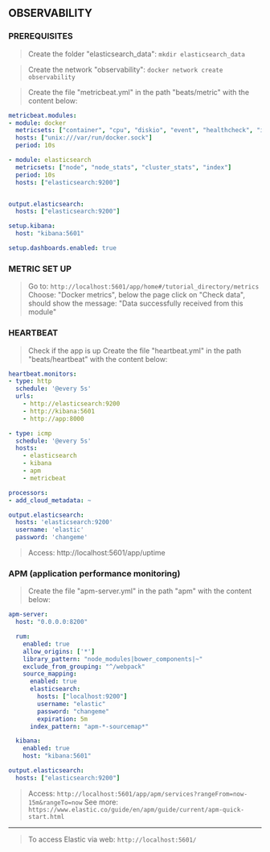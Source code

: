 ## OBSERVABILITY

### PREREQUISITES
> Create the folder "elasticsearch_data": ```mkdir elasticsearch_data```

> Create the network "observability": ```docker network create observability```

> Create the file "metricbeat.yml" in the path "beats/metric" with the content below:
~~~yml
metricbeat.modules:
- module: docker
  metricsets: ["container", "cpu", "diskio", "event", "healthcheck", "image", "info", "memory", "network"]
  hosts: ["unix:///var/run/docker.sock"]
  period: 10s

- module: elasticsearch
  metricsets: ["node", "node_stats", "cluster_stats", "index"]
  period: 10s
  hosts: ["elasticsearch:9200"]  


output.elasticsearch:
  hosts: ["elasticsearch:9200"]

setup.kibana:
  host: "kibana:5601"

setup.dashboards.enabled: true
~~~

### METRIC SET UP
> Go to: ```http://localhost:5601/app/home#/tutorial_directory/metrics```
> Choose: "Docker metrics", below the page click on "Check data", should show the message: "Data successfully received from this module"

### HEARTBEAT 
> Check if the app is up
> Create the file "heartbeat.yml" in the path "beats/heartbeat" with the content below:
~~~yml
heartbeat.monitors:
- type: http
  schedule: '@every 5s'
  urls:
    - http://elasticsearch:9200
    - http://kibana:5601
    - http://app:8000

- type: icmp
  schedule: '@every 5s'
  hosts:
    - elasticsearch
    - kibana
    - apm
    - metricbeat

processors:
- add_cloud_metadata: ~

output.elasticsearch:
  hosts: 'elasticsearch:9200'
  username: 'elastic'
  password: 'changeme'
~~~
> Access: http://localhost:5601/app/uptime

### APM (application performance monitoring)
> Create the file "apm-server.yml" in the path "apm" with the content below:
~~~yml
apm-server:
  host: "0.0.0.0:8200"

  rum:
    enabled: true
    allow_origins: ['*']
    library_pattern: "node_modules|bower_components|~"
    exclude_from_grouping: "^/webpack"
    source_mapping:
      enabled: true
      elasticsearch:
        hosts: ["localhost:9200"]
        username: "elastic"
        password: "changeme"
        expiration: 5m
      index_pattern: "apm-*-sourcemap*"

  kibana:
    enabled: true
    host: "kibana:5601"

output.elasticsearch:
  hosts: ["elasticsearch:9200"]
~~~
> Access: ```http://localhost:5601/app/apm/services?rangeFrom=now-15m&rangeTo=now```
> See more: ```https://www.elastic.co/guide/en/apm/guide/current/apm-quick-start.html```
___

> To access Elastic via web: ```http://localhost:5601/```